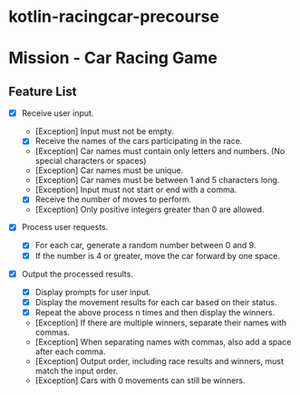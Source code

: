 # kotlin-racingcar-precourse

# Mission - Car Racing Game

## Feature List

- [x] Receive user input.
    - [Exception] Input must not be empty.
    - [x] Receive the names of the cars participating in the race.
    - [Exception] Car names must contain only letters and numbers. (No special characters or spaces)
    - [Exception] Car names must be unique.
    - [Exception] Car names must be between 1 and 5 characters long.
    - [Exception] Input must not start or end with a comma.
    - [x] Receive the number of moves to perform.
    - [Exception] Only positive integers greater than 0 are allowed.

- [x] Process user requests.
    - [x] For each car, generate a random number between 0 and 9.
    - [x] If the number is 4 or greater, move the car forward by one space.

- [x] Output the processed results.
    - [x] Display prompts for user input.
    - [x] Display the movement results for each car based on their status.
    - [x] Repeat the above process n times and then display the winners.
    - [Exception] If there are multiple winners, separate their names with commas.
    - [Exception] When separating names with commas, also add a space after each comma.
    - [Exception] Output order, including race results and winners, must match the input order.
    - [Exception] Cars with 0 movements can still be winners.